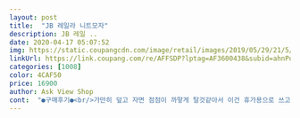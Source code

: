 ```yaml
---
layout: post 
title:  "JB 레일라 니트모자" 
description: JB 레일 ..
date: 2020-04-17 05:07:52 
img: https://static.coupangcdn.com/image/retail/images/2019/05/29/21/5/014fb149-7c15-43df-9798-94b3759c157b.jpg 
linkUrl: https://link.coupang.com/re/AFFSDP?lptag=AF3600438&subid=ahnPublicAsk&pageKey=231353469&itemId=733730647&vendorItemId=4854355005&traceid=V0-113-0c33a7a51e3b74a0 
categories: [1008] 
color: 4CAF50 
price: 16900 
author: Ask View Shop 
cont:  "●구매후기●<br/>가만히 덮고 자면 점점이 까맣게 탈것같아서 이건 휴가용으로 쓰고 구멍없는 다른모자 사야겠네요 ㅎㅎ<br/>밀짚 스타일이라 구멍사이사이로 햇빛이 들어와요<br/>베이지는 뭔가.<br/>.<br/> 안예쁜 베이지... <br/>ㅎㅎ<br/>봄부터 가을까지 잘 쓸거 같아요~모자 모양도 예쁘게 잘 잡히고 말아서 보관하기도 좋고 색상도 마음에 들고 좋아요<br/>사실 베이지사려다가 무료반품이라 다 사서 색상보고 고른건데<br/>실제로 보니 카멜이 예뻐서 베이지 반품했어요<br/>아주 예뻐요 챙도길어서 햇빛도 잘가려줄것같고 리본도 예쁘고 재질도 괜찮아요 올 여름 잘쓸것같아요<br/>예뻐요.<br/> 색상은 베이지보다 카멜이 예쁘네요.<br/><br/>카멜이 좀 분위기있는 색상이에요<br/>테라스에서 앉아있을때 + 낮잠잘때 얼굴 햇빛가리개 하려고 산건데<br/>" 
---
```

